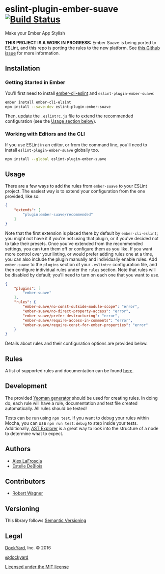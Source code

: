 # eslint-plugin-ember-suave [![Build Status](https://travis-ci.org/DockYard/eslint-plugin-ember-suave.svg?branch=master)](https://travis-ci.org/DockYard/eslint-plugin-ember-suave)
Make your Ember App Stylish

**THIS PROJECT IS A WORK IN PROGRESS:** Ember Suave is being ported to ESLint, and this repo is porting the rules to the new platform.  See [this Github issue](https://github.com/DockYard/ember-suave/issues/113) for more information.

## Installation

### Getting Started in Ember

You'll first need to install [ember-cli-eslint](https://github.com/ember-cli/ember-cli-eslint) and `eslint-plugin-ember-suave`:

```bash
ember install ember-cli-elsint
npm install --save-dev eslint-plugin-ember-suave
```

Then, update the `.eslintrc.js` file to extend the recommended configuration (see the [Usage section below](#usage)).

### Working with Editors and the CLI

If you use ESLint in an editor, or from the command line, you'll need to install `eslint-plugin-ember-suave` globally too.

```bash
npm install --global eslint-plugin-ember-suave
```

## Usage

There are a few ways to add the rules from `ember-suave` to your ESLint project.  The easiest way is to extend your configuration from the one provided, like so:

```json
{
    "extends": [
        "plugin:ember-suave/recommended"
    ]
}
```

Note that the first extension is placed there by default by `ember-cli-eslint`; you might not have it if you're not using that plugin, or if you've decided not to take their presets.  Once you've extended from the recommended settings, you can turn them off or configure them as you like.
If you want more control over your linting, or would prefer adding rules one at a time, you can also include the plugin manually and individually enable rules.  Add `ember-suave` to the `plugins` section of your `.eslintrc` configuration file, and then configure individual rules under the `rules` section.  Note that rules will be disabled by default; you'll need to turn on each one that you want to use.

```json
{
    "plugins": [
        "ember-suave"
    ],
    "rules": {
        "ember-suave/no-const-outside-module-scope": "error",
        "ember-suave/no-direct-property-access": "error",
        "ember-suave/prefer-destructuring": "error",
        "ember-suave/require-access-in-comments": "error",
        "ember-suave/require-const-for-ember-properties": "error"
    }
}
```

Details about rules and their configuration options are provided below.

## Rules

A list of supported rules and documentation can be found [here](docs/rules).

## Development

The provided [Yeoman generator](https://github.com/eslint/generator-eslint) should be used for creating rules.  In doing do, each rule will have a rule, documentation and test file created automatically.  All rules should be tested!

Tests can be run using `npm test`.  If you want to debug your rules within Mocha, you can use `npm run test:debug` to step inside your tests.  Additionally, [AST Explorer](https://astexplorer.net/) is a great way to look into the structure of a node to determine what to expect.

## Authors

* [Alex LaFroscia](https://github.com/alexlafroscia)
* [Estelle DeBlois](https://github.com/brzpegasus)

## Contributors

* [Robert Wagner](https://github.com/rwwagner90)

## Versioning

This library follows [Semantic Versioning](http://semver.org)

## Legal

[DockYard](http://dockyard.com/), Inc. &copy; 2016

[@dockyard](http://twitter.com/dockyard)

[Licensed under the MIT license](http://www.opensource.org/licenses/mit-license.php)
